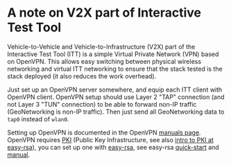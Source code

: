 # A note on V2X part of Interactive Test Tool

Vehicle-to-Vehicle and Vehicle-to-Infrastructure (V2X) part of the Interactive Test Tool (ITT) is a simple Virtual Private Network (VPN) based on OpenVPN. This allows easy switching between physical wireless networking and virtual ITT networking to  ensure that the stack tested is the stack deployed (it also reduces the work overhead).

Just set up an OpenVPN server somewhere, and equip each ITT client with OpenVPN client. OpenVPN setup should use Layer 2 "TAP" connection (and not Layer 3 "TUN" connection) to be able to forward non-IP traffic (GeoNetworking is non-IP traffic). Then just send all GeoNetworking data to `tap0` instead of `wlan0`.

Setting up OpenVPN is documented in the OpenVPN [manuals page](https://openvpn.net/index.php/open-source/documentation/manuals/). OpenVPN requires [PKI](http://en.wikipedia.org/wiki/Public_key_infrastructure) (Public Key Infrastructure, see also [intro to PKI at easy-rsa](https://github.com/OpenVPN/easy-rsa/blob/master/doc/Intro-To-PKI.md)), you can set up one with [easy-rsa](https://github.com/OpenVPN/easy-rsa), see easy-rsa [quick-start](https://github.com/OpenVPN/easy-rsa/blob/master/README.quickstart.md) and [manual](https://github.com/OpenVPN/easy-rsa/blob/master/doc/EasyRSA-Readme.md).

